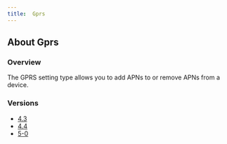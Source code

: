```yaml
---
title:  Gprs
---
```


## About Gprs

### Overview

The GPRS setting type allows you to add APNs to or remove APNs from a device. 

### Versions

* [4.3](4-3)
* [4.4](4-4)
* [5-0](5-0)